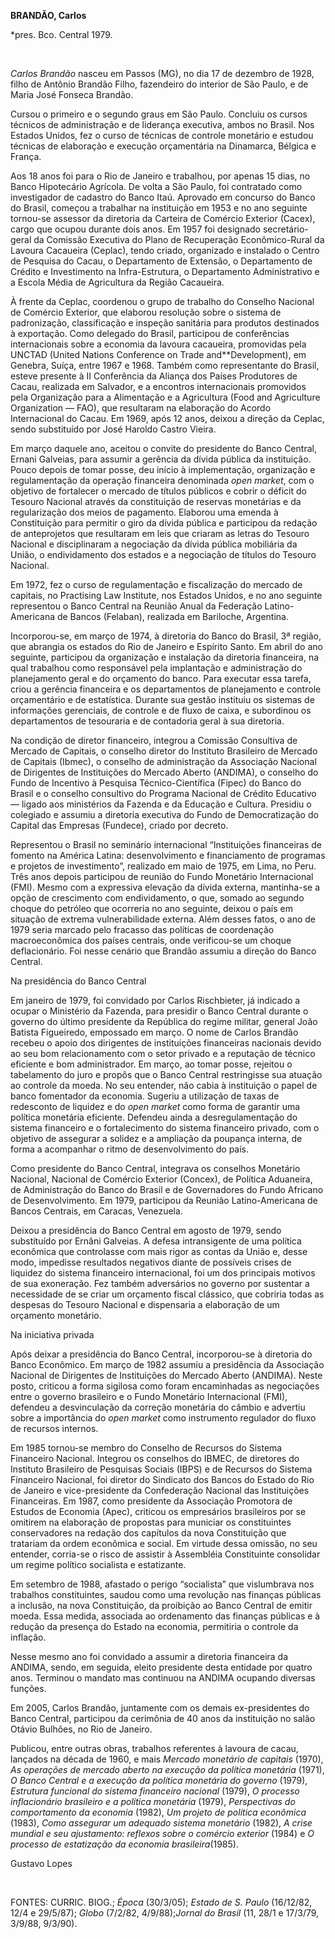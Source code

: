 **BRANDÃO, Carlos**

\*pres. Bco. Central 1979.

 

*Carlos Brandão* nasceu em Passos (MG), no dia 17 de dezembro de 1928,
filho de Antônio Brandão Filho, fazendeiro do interior de São Paulo, e
de Maria José Fonseca Brandão.

Cursou o primeiro e o segundo graus em São Paulo. Concluiu os cursos
técnicos de administração e de liderança executiva, ambos no Brasil. Nos
Estados Unidos, fez o curso de técnicas de controle monetário e estudou
técnicas de elaboração e execução orçamentária na Dinamarca, Bélgica e
França.

Aos 18 anos foi para o Rio de Janeiro e trabalhou, por apenas 15 dias,
no Banco Hipotecário Agrícola. De volta a São Paulo, foi contratado como
investigador de cadastro do Banco Itaú. Aprovado em concurso do Banco do
Brasil, começou a trabalhar na instituição em 1953 e no ano seguinte
tornou-se assessor da diretoria da Carteira de Comércio Exterior
(Cacex), cargo que ocupou durante dois anos. Em 1957 foi designado
secretário-geral da Comissão Executiva do Plano de Recuperação
Econômico-Rural da Lavoura Cacaueira (Ceplac), tendo criado, organizado
e instalado o Centro de Pesquisa do Cacau, o Departamento de Extensão, o
Departamento de Crédito e Investimento na Infra-Estrutura, o
Departamento Administrativo e a Escola Média de Agricultura da Região
Cacaueira.

À frente da Ceplac, coordenou o grupo de trabalho do Conselho Nacional
de Comércio Exterior, que elaborou resolução sobre o sistema de
padronização, classificação e inspeção sanitária para produtos
destinados à exportação. Como delegado do Brasil, participou de
conferências internacionais sobre a economia da lavoura cacaueira,
promovidas pela UNCTAD (United Nations Conference on Trade
and**Development), em Genebra, Suíça, entre 1967 e 1968. Também como
representante do Brasil, esteve presente à II Conferência da Aliança dos
Países Produtores de Cacau, realizada em Salvador, e a encontros
internacionais promovidos pela Organização para a Alimentação e a
Agricultura (Food and Agriculture Organization — FAO), que resultaram na
elaboração do Acordo Internacional do Cacau. Em 1969, após 12 anos,
deixou a direção da Ceplac, sendo substituído por José Haroldo Castro
Vieira.

Em março daquele ano, aceitou o convite do presidente do Banco Central,
Ernani Galveias, para assumir a gerência da dívida pública da
instituição. Pouco depois de tomar posse, deu início à implementação,
organização e regulamentação da operação financeira denominada *open
market*, com o objetivo de fortalecer o mercado de títulos públicos e
cobrir o déficit do Tesouro Nacional através da constituição de reservas
monetárias e da regularização dos meios de pagamento. Elaborou uma
emenda à Constituição para permitir o giro da dívida pública e
participou da redação de anteprojetos que resultaram em leis que criaram
as letras do Tesouro Nacional e disciplinaram a negociação da dívida
pública mobiliária da União, o endividamento dos estados e a negociação
de títulos do Tesouro Nacional.

Em 1972, fez o curso de regulamentação e fiscalização do mercado de
capitais, no Practising Law Institute, nos Estados Unidos, e no ano
seguinte representou o Banco Central na Reunião Anual da Federação
Latino-Americana de Bancos (Felaban), realizada em Bariloche, Argentina.

Incorporou-se, em março de 1974, à diretoria do Banco do Brasil, 3ª
região, que abrangia os estados do Rio de Janeiro e Espírito Santo. Em
abril do ano seguinte, participou da organização e instalação da
diretoria financeira, na qual trabalhou como responsável pela
implantação e administração do planejamento geral e do orçamento do
banco. Para executar essa tarefa, criou a gerência financeira e os
departamentos de planejamento e controle orçamentário e de estatística.
Durante sua gestão instituiu os sistemas de informações gerenciais, de
controle e de fluxo de caixa, e subordinou os departamentos de
tesouraria e de contadoria geral à sua diretoria.

Na condição de diretor financeiro, integrou a Comissão Consultiva de
Mercado de Capitais, o conselho diretor do Instituto Brasileiro de
Mercado de Capitais (Ibmec), o conselho de administração da Associação
Nacional de Dirigentes de Instituições do Mercado Aberto (ANDIMA), o
conselho do Fundo de Incentivo à Pesquisa Técnico-Científica (Fipec) do
Banco do Brasil e o conselho consultivo do Programa Nacional de Crédito
Educativo — ligado aos ministérios da Fazenda e da Educação e Cultura.
Presidiu o colegiado e assumiu a diretoria executiva do Fundo de
Democratização do Capital das Empresas (Fundece), criado por decreto.

Representou o Brasil no seminário internacional “Instituições
financeiras de fomento na América Latina: desenvolvimento e
financiamento de programas e projetos de investimento”, realizado em
maio de 1975, em Lima, no Peru. Três anos depois participou de reunião
do Fundo Monetário Internacional (FMI). Mesmo com a expressiva elevação
da dívida externa, mantinha-se a opção de crescimento com endividamento,
o que, somado ao segundo choque do petróleo que ocorreria no ano
seguinte, deixou o país em situação de extrema vulnerabilidade externa.
Além desses fatos, o ano de 1979 seria marcado pelo fracasso das
políticas de coordenação macroeconômica dos países centrais, onde
verificou-se um choque deflacionário. Foi nesse cenário que Brandão
assumiu a direção do Banco Central.

Na presidência do Banco Central

Em janeiro de 1979, foi convidado por Carlos Rischbieter, já indicado a
ocupar o Ministério da Fazenda, para presidir o Banco Central durante o
governo do último presidente da República do regime militar, general
João Batista Figueiredo, empossado em março. O nome de Carlos Brandão
recebeu o apoio dos dirigentes de instituições financeiras nacionais
devido ao seu bom relacionamento com o setor privado e a reputação de
técnico eficiente e bom administrador. Em março, ao tomar posse,
rejeitou o tabelamento do juro e propôs que o Banco Central restringisse
sua atuação ao controle da moeda. No seu entender, não cabia à
instituição o papel de banco fomentador da economia. Sugeriu a
utilização de taxas de redesconto de liquidez e do *open market* como
forma de garantir uma política monetária eficiente. Defendeu ainda a
desregulamentação do sistema financeiro e o fortalecimento do sistema
financeiro privado, com o objetivo de assegurar a solidez e a ampliação
da poupança interna, de forma a acompanhar o ritmo de desenvolvimento do
país.

Como presidente do Banco Central, integrava os conselhos Monetário
Nacional, Nacional de Comércio Exterior (Concex), de Política Aduaneira,
de Administração do Banco do Brasil e de Governadores do Fundo Africano
de Desenvolvimento. Em 1979, participou da Reunião Latino-Americana de
Bancos Centrais, em Caracas, Venezuela.

Deixou a presidência do Banco Central em agosto de 1979, sendo
substituído por Ernâni Galveias. A defesa intransigente de uma política
econômica que controlasse com mais rigor as contas da União e, desse
modo, impedisse resultados negativos diante de possíveis crises de
liquidez do sistema financeiro internacional, foi um dos principais
motivos de sua exoneração. Fez também adversários no governo por
sustentar a necessidade de se criar um orçamento fiscal clássico, que
cobriria todas as despesas do Tesouro Nacional e dispensaria a
elaboração de um orçamento monetário.

Na iniciativa privada

Após deixar a presidência do Banco Central, incorporou-se à diretoria do
Banco Econômico. Em março de 1982 assumiu a presidência da Associação
Nacional de Dirigentes de Instituições do Mercado Aberto (ANDIMA). Neste
posto, criticou a forma sigilosa como foram encaminhadas as negociações
entre o governo brasileiro e o Fundo Monetário Internacional (FMI),
defendeu a desvinculação da correção monetária do câmbio e advertiu
sobre a importância do *open market* como instrumento regulador do fluxo
de recursos internos.

Em 1985 tornou-se membro do Conselho de Recursos do Sistema Financeiro
Nacional. Integrou os conselhos do IBMEC, de diretores do Instituto
Brasileiro de Pesquisas Sociais (IBPS) e de Recursos do Sistema
Financeiro Nacional, foi diretor do Sindicato dos Bancos do Estado do
Rio de Janeiro e vice-presidente da Confederação Nacional das
Instituições Financeiras. Em 1987, como presidente da Associação
Promotora de Estudos de Economia (Apec), criticou os empresários
brasileiros por se omitirem na elaboração de propostas para municiar os
constituintes conservadores na redação dos capítulos da nova
Constituição que tratariam da ordem econômica e social. Em virtude dessa
omissão, no seu entender, corria-se o risco de assistir à Assembléia
Constituinte consolidar um regime político socialista e estatizante.

Em setembro de 1988, afastado o perigo “socialista” que vislumbrava nos
trabalhos constituintes, saudou como uma revolução nas finanças públicas
a inclusão, na nova Constituição, da proibição ao Banco Central de
emitir moeda. Essa medida, associada ao ordenamento das finanças
públicas e à redução da presença do Estado na economia, permitiria o
controle da inflação.

Nesse mesmo ano foi convidado a assumir a diretoria financeira da
ANDIMA, sendo, em seguida, eleito presidente desta entidade por quatro
anos. Terminou o mandato mas continuou na ANDIMA ocupando diversas
funções.

Em 2005, Carlos Brandão, juntamente com os demais ex-presidentes do
Banco Central, participou da cerimônia de 40 anos da instituição no
salão Otávio Bulhões, no Rio de Janeiro.

Publicou, entre outras obras, trabalhos referentes à lavoura de cacau,
lançados na década de 1960, e mais *Mercado* *monetário de capitais*
(1970), *As operações de mercado aberto na execução da política
monetária* (1971), *O Banco Central e a execução da política monetária
do governo* (1979), *Estrutura funcional do sistema financeiro nacional*
(1979), *O processo inflacionário brasileiro e a política monetária*
(1979), *Perspectivas do comportamento da economia* (1982), *Um projeto*
*de política econômica* (1983), *Como assegurar um adequado* *sistema
monetário* (1982), *A crise mundial e seu ajustamento: reflexos sobre o
comércio exterior* (1984) e *O processo de estatização da economia
brasileira*(1985).

Gustavo Lopes

 

FONTES: CURRIC. BIOG.; *Época* (30/3/05); *Estado de S. Paulo*
(16/12/82, 12/4 e 29/5/87); *Globo* (7/2/82, 4/9/88);*Jornal do Brasil*
(11, 28/1 e 17/3/79, 3/9/88, 9/3/90).

 
